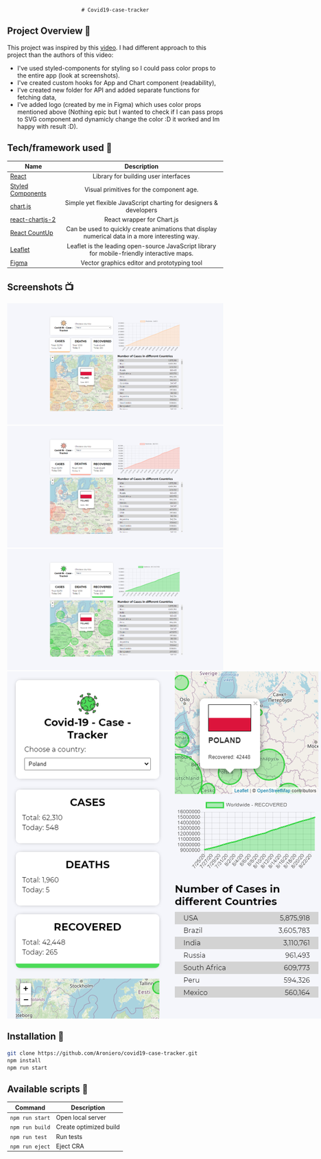 <div align="center">

    # Covid19-case-tracker

</div>

## Project Overview 🎉

This project was inspired by this <a href="https://www.youtube.com/watch?v=cF3pIMJUZxM">video<a/>. I had different approach to this project than the authors of this video:

- I've used styled-components for styling so I could pass color props to the entire app (look at screenshots).
- I've created custom hooks for App and Chart component (readability),
- I've created new folder for API and added separate functions for fetching data,
- I've added logo (created by me in Figma) which uses color props mentioned above (Nothing epic but I wanted to check if I can pass props to SVG component and dynamicly change the color :D it worked and Im happy with result :D).

## Tech/framework used 🔧

| Name                                                             |                                           Description                                           |
| ---------------------------------------------------------------- | :---------------------------------------------------------------------------------------------: |
| [React](https://reactjs.org/)                                    |                              Library for building user interfaces                               |
| [Styled Components](https://styled-components.com/)              |                            Visual primitives for the component age.                             |
| [chart.js](https://www.chartjs.org/)                             |               Simple yet flexible JavaScript charting for designers & developers                |
| [react-chartjs-2](https://github.com/jerairrest/react-chartjs-2) |                                   React wrapper for Chart.js                                    |
| [React CountUp](https://www.npmjs.com/package/react-countup)     | Can be used to quickly create animations that display numerical data in a more interesting way. |
| [Leaflet](https://leafletjs.com/)                                |   Leaflet is the leading open-source JavaScript library for mobile-friendly interactive maps.   |
| [Figma](https://www.figma.com/)                                  |                           Vector graphics editor and prototyping tool                           |

## Screenshots 📺

<img src="src/assets/screenshots/Screenshot_1.png" alt="Screenshot_1" />
<img src="src/assets/screenshots/Screenshot_2.png" alt="Screenshot_2"  />
<img src="src/assets/screenshots/Screenshot_3.png" alt="Screenshot_3" />
<div style="display:flex;">
<img src="src/assets/screenshots/Screenshot_4.png" alt="Screenshot_4"  />
<img src="src/assets/screenshots/Screenshot_5.png" alt="Screenshot_5"  />
</div>

## Installation 💾

```bash
git clone https://github.com/Aroniero/covid19-case-tracker.git
npm install
npm run start
```

## Available scripts :scroll:

| Command         | Description            |
| --------------- | ---------------------- |
| `npm run start` | Open local server      |
| `npm run build` | Create optimized build |
| `npm run test`  | Run tests              |
| `npm run eject` | Eject CRA              |
